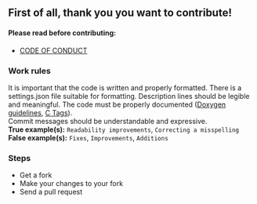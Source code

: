 ## First of all, thank you you want to contribute!

#### Please read before contributing:
+ [CODE OF CONDUCT](https://github.com/mertcandav/everything-c/blob/main/CODE_OF_CONDUCT.md)

### Work rules
It is important that the code is written and properly formatted. There is a settings.json file suitable for formatting. Description lines should be legible and meaningful. The code must be properly documented ([Doxygen guidelines](https://www.doxygen.nl/manual/docblocks.html), [C Tags](https://www.headerbrowser.org/doc/c_tags.html)).
<br>
Commit messages should be understandable and expressive.<br>
**True example(s):** ``Readability improvements``, ``Correcting a misspelling`` <br>
**False example(s):** ``Fixes``, ``Improvements``, ``Additions``

### Steps
+ Get a fork
+ Make your changes to your fork
+ Send a pull request

